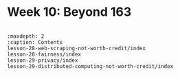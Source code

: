 # Week 10: Beyond 163
```{toctree}

:maxdepth: 2
:caption: Contents
lesson-28-web-scraping-not-worth-credit/index
lesson-28-fairness/index
lesson-29-privacy/index
lesson-29-distributed-computing-not-worth-credit/index
```